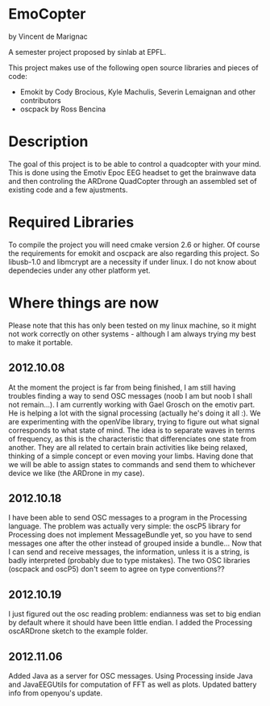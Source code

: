 EmoCopter
=========
by Vincent de Marignac

A semester project proposed by sinlab at EPFL.

This project makes use of the following open source libraries and pieces of code:
- Emokit by Cody Brocious, Kyle Machulis, Severin Lemaignan and other contributors
- oscpack by Ross Bencina


Description
===========

The goal of this project is to be able to control a quadcopter with your mind. 
This is done using the Emotiv Epoc EEG headset to get the brainwave data and 
then controling the ARDrone QuadCopter through an assembled set of existing 
code and a few ajustments.


Required Libraries
==================

To compile the project you will need cmake version 2.6 or higher.
Of course the requirements for emokit and oscpack are also regarding this project. 
So libusb-1.0 and libmcrypt are a necessity if under linux. I do not know about 
dependecies under any other platform yet.


Where things are now
====================
Please note that this has only been tested on my linux machine, so it might not work 
correctly on other systems - although I am always trying my best to make it portable.


2012.10.08
----------
At the moment the project is far from being finished, I am still having troubles 
finding a way to send OSC messages (noob I am but noob I shall not remain...).
I am currently working with Gael Grosch on the emotiv part. He is helping a lot 
with the signal processing (actually he's doing it all :).
We are experimenting with the openVibe library, trying to figure out what signal 
corresponds to what state of mind.
The idea is to separate waves in terms of frequency, as this is the characteristic 
that differenciates one state from another. They are all related to certain brain 
activities like being relaxed, thinking of a simple concept or even moving your limbs.
Having done that we will be able to assign states to commands and send them to whichever 
device we like (the ARDrone in my case).

2012.10.18
----------
I have been able to send OSC messages to a program in the Processing language. The problem 
was actually very simple: the oscP5 library for Processing does not implement MessageBundle 
yet, so you have to send messages one after the other instead of grouped inside a bundle...
Now that I can send and receive messages, the information, unless it is a string, is badly 
interpreted (probably due to type mistakes). The two OSC libraries (oscpack and oscP5) don't 
seem to agree on type conventions??

2012.10.19
----------
I just figured out the osc reading problem: endianness was set to big endian by default where 
it should have been little endian.
I added the Processing oscARDrone sketch to the example folder.

2012.11.06
----------
Added Java as a server for OSC messages. Using Processing inside Java and JavaEEGUtils for 
computation of FFT as well as plots. Updated battery info from openyou's update.
